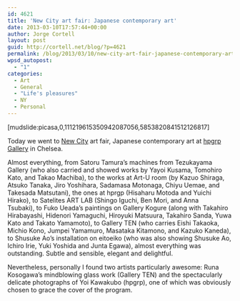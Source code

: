 ```yaml
---
id: 4621
title: 'New City art fair: Japanese contemporary art'
date: 2013-03-10T17:57:44+00:00
author: Jorge Cortell
layout: post
guid: http://cortell.net/blog/?p=4621
permalink: /blog/2013/03/10/new-city-art-fair-japanese-contemporary-art/
wpsd_autopost:
  - "1"
categories:
  - Art
  - General
  - "Life's pleasures"
  - NY
  - Personal
---
```

[mudslide:picasa,0,111219615350942087056,5853820841512126817]

Today we went to <a title="http://newcityartfair.com" href="http://newcityartfair.com" target="_blank">New City</a> art fair, Japanese contemporary art at <a title="http://hpgrpgallery.com" href="http://hpgrpgallery.com" target="_blank">hpgrp Gallery</a> in Chelsea.

Almost everything, from Satoru Tamura&#8217;s machines from Tezukayama Gallery (who also carried and showed works by Yayoi Kusama, Tomohiro Kato, and Takao Machiba), to the works at Art-U room (by Kazuo Shiraga, Atsuko Tanaka, Jiro Yoshihara, Sadamasa Motonaga, Chiyu Uemae, and Takesada Matsutani), the ones at hprgp (Hisaharu Motoda and Yuichi Hirako), to Satelites ART LAB (Shingo Iguchi, Ben Mori, and Anna Tsubaki), to Fuko Ueada&#8217;s paintings on Gallery Kogure (along with Takahiro Hirabayashi, Hidenori Yamaguchi, Hiroyuki Matsuura, Takahiro Sanda, Yuwa Kato and Takato Yamamoto), to Gallery TEN (who carries Eishi Takaoka, Michio Kono, Jumpei Yamamuro, Masataka Kitamono, and Kazuko Kaneda), to Shusuke Ao&#8217;s installation on eitoeiko (who was also showing Shusuke Ao, Ichiro Irie, Yuki Yoshida and Junta Egawa), almost everything was outstanding. Subtle and sensible, elegant and delightful.

Nevertheless, personally I found two artists particularly awesome: Runa Kosogawa&#8217;s mindblowing glass work (Gallery TEN) and the spectacularly delicate photographs of Yoi Kawakubo (hpgrp), one of which was obviously chosen to grace the cover of the program.